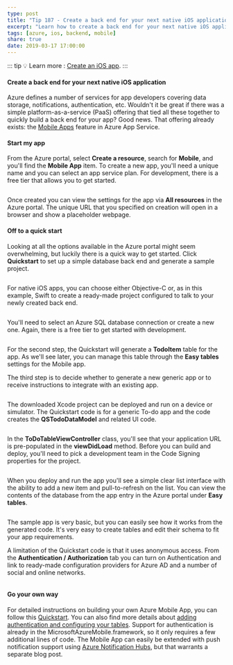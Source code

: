 ```yaml
---
type: post
title: "Tip 187 - Create a back end for your next native iOS application"
excerpt: "Learn how to create a back end for your next native iOS application"
tags: [azure, ios, backend, mobile]
share: true
date: 2019-03-17 17:00:00
---
```

 
::: tip
:bulb: Learn more : [Create an iOS app](https://docs.microsoft.com/azure/app-service-mobile/app-service-mobile-ios-get-started?WT.mc_id=docs-azuredevtips-micrum).
:::

#### Create a back end for your next native iOS application
 
Azure defines a number of services for app developers covering data storage, notifications, authentication, etc. Wouldn't it be great if there was a simple platform-as-a-service (PaaS) offering that tied all these together to quickly build a back end for your app? Good news. That offering already exists: the [Mobile Apps](https://azure.microsoft.com/services/app-service/mobile?WT.mc_id=azure-azuredevtips-micrum) feature in Azure App Service.

#### Start my app
From the Azure portal, select **Create a resource**, search for **Mobile**, and you'll find the **Mobile App** item. To create a new app, you'll need a unique name and you can select an app service plan. For development, there is a free tier that allows you to get started. 
 
<img :src="$withBase('/files/azure-mobile-create.png')">

Once created you can view the settings for the app via **All resources** in the Azure portal. The unique URL that you specified on creation will open in a browser and show a placeholder webpage.

#### Off to a quick start

Looking at all the options available in the Azure portal might seem overwhelming, but luckily there is a quick way to get started. Click **Quickstart** to set up a simple database back end and generate a sample project. 
 
<img :src="$withBase('/files/azure-mobile-quickstart1.png')">

For native iOS apps, you can choose either Objective-C or, as in this example, Swift to create a ready-made project configured to talk to your newly created back end.
 
<img :src="$withBase('/files/azure-mobile-quickstart2.png')">

You'll need to select an Azure SQL database connection or create a new one. Again, there is a free tier to get started with development. 
 
<img :src="$withBase('/files/azure-mobile-quickstart3.png')">

For the second step, the Quickstart will generate a **TodoItem** table for the app. As we'll see later, you can manage this table through the **Easy tables** settings for the Mobile app.

The third step is to decide whether to generate a new generic app or to receive instructions to integrate with an existing app. 
 
<img :src="$withBase('/files/azure-mobile-quickstart4.png')">

The downloaded Xcode project can be deployed and run on a device or simulator. The Quickstart code is for a generic To-do app and the code creates the **QSTodoDataModel** and related UI code. 
 
<img :src="$withBase('/files/azure-mobile-xcode.png')">

In the **ToDoTableViewController** class, you'll see that your application URL is pre-populated in the **viewDidLoad** method. Before you can build and deploy, you'll need to pick a development team in the Code Signing properties for the project.
 
<img :src="$withBase('/files/azure-mobile-quickstart-ios.png')">

When you deploy and run the app you'll see a simple clear list interface with the ability to add a new item and pull-to-refresh on the list. You can view the contents of the database from the app entry in the Azure portal under **Easy tables**. 
 
<img :src="$withBase('/files/azure-mobile-easytables.png')">

The sample app is very basic, but you can easily see how it works from the generated code. It's very easy to create tables and edit their schema to fit your app requirements. 

A limitation of the Quickstart code is that it uses anonymous access. From the **Authentication / Authorization** tab you can turn on Authentication and link to ready-made configuration providers for Azure AD and a number of social and online networks.
 
<img :src="$withBase('/files/azure-mobile-authentication.png')">

#### Go your own way

For detailed instructions on building your own Azure Mobile App, you can follow this [Quickstart](https://docs.microsoft.com/azure/app-service-mobile/app-service-mobile-ios-get-started?WT.mc_id=docs-azuredevtips-micrum). You can also find more details about [adding authentication and configuring your tables](https://docs.microsoft.com/azure/app-service-mobile/app-service-mobile-ios-get-started-users?WT.mc_id=docs-azuredevtips-micrum). Support for authentication is already in the MicrosoftAzureMobile.framework, so it only requires a few additional lines of code. The Mobile App can easily be extended with push notification support using [Azure Notification Hubs](https://docs.microsoft.com/azure/notification-hubs?WT.mc_id=docs-azuredevtips-micrum), but that warrants a separate blog post.

